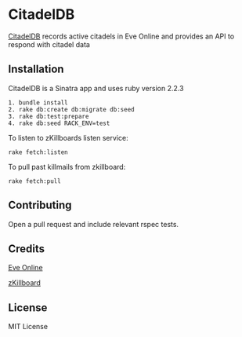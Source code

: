 # CitadelDB

[CitadelDB](http://citadeldb.herokuapp.com) records active citadels in Eve Online and provides an API to respond with citadel data

## Installation

CitadelDB is a Sinatra app and uses ruby version 2.2.3

    1. bundle install
    2. rake db:create db:migrate db:seed
    3. rake db:test:prepare
    4. rake db:seed RACK_ENV=test

To listen to zKillboards listen service:

`rake fetch:listen`

To pull past killmails from zkillboard:

`rake fetch:pull`

## Contributing
Open a pull request and include relevant rspec tests.

## Credits
[Eve Online](http://www.eveonline.com)

[zKillboard](http://www.zkillboard.com)

## License
MIT License
